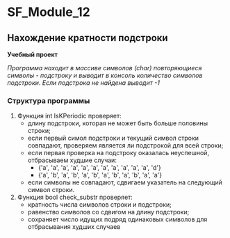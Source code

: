# SF_Module_12
## Нахождение кратности подстроки
**Учебный проект**

*Программа находит в массиве символов (char) повторяющиеся символы - подстроку*
*и выводит в консоль количество символов подстроки.*
*Если подстрока не найдена выводит -1*

### Структура программы

1. Функция int IsKPeriodic проверяет:
    * длину подстроки, которая не может быть больше половины строки;
    * если первый симол подстроки и текущий символ строки совпадают,
        проверяем является ли подстрокой для всей строки;
    * если первая проверка на подстроку оказалась неуспешной, отбрасываем худшие случаи:
        + {'a', 'a', 'a', 'a', 'a', 'a', 'a', 'a', 'a', 'a', 'a', 'd'}
        + {'a', 'b', 'a', 'b', 'a', 'b', 'a', 'b', 'a', 'b', 'a', 'a'}
    * если символы не совпадают, сдвигаем указатель на следующий символ строки.
2. Функция bool check_substr проверяет:
      - кратность числа символов строки и подстроки;
      - равенство символов со сдвигом на длину подстроки;
      - сохраняет число идущих подряд одинаковых символов для отбрасывания худших случаев
